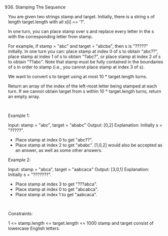 936. Stamping The Sequence

You are given two strings stamp and target. Initially, there is a string s of length target.length with all s[i] == '?'.

In one turn, you can place stamp over s and replace every letter in the s with the corresponding letter from stamp.

For example, if stamp = "abc" and target = "abcba", then s is "?????" initially. In one turn you can:
place stamp at index 0 of s to obtain "abc??",
place stamp at index 1 of s to obtain "?abc?", or
place stamp at index 2 of s to obtain "??abc".
Note that stamp must be fully contained in the boundaries of s in order to stamp (i.e., you cannot place stamp at index 3 of s).

We want to convert s to target using at most 10 * target.length turns.

Return an array of the index of the left-most letter being stamped at each turn. If we cannot obtain target from s within 10 * target.length turns, return an empty array.

 

Example 1:

Input: stamp = "abc", target = "ababc"
Output: [0,2]
Explanation: Initially s = "?????".
- Place stamp at index 0 to get "abc??".
- Place stamp at index 2 to get "ababc".
[1,0,2] would also be accepted as an answer, as well as some other answers.


Example 2:

Input: stamp = "abca", target = "aabcaca"
Output: [3,0,1]
Explanation: Initially s = "???????".
- Place stamp at index 3 to get "???abca".
- Place stamp at index 0 to get "abcabca".
- Place stamp at index 1 to get "aabcaca".


 

Constraints:

1 <= stamp.length <= target.length <= 1000
stamp and target consist of lowercase English letters.